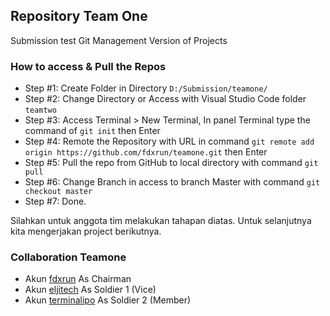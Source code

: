 ## Repository Team One
Submission test Git Management Version of Projects

### How to access & Pull the Repos
* Step #1: Create Folder in Directory `D:/Submission/teamone/`
* Step #2: Change Directory or Access with Visual Studio Code folder `teamtwo`
* Step #3: Access Terminal > New Terminal, In panel Terminal type the command of `git init` then Enter
* Step #4: Remote the Repository with URL in command `git remote add origin https://github.com/fdxrun/teamone.git` then Enter
* Step #5: Pull the repo from GitHub to local directory with command `git pull`
* Step #6: Change Branch in access to branch Master with command `git checkout master`
* Step #7: Done.

Silahkan untuk anggota tim melakukan tahapan diatas. Untuk selanjutnya kita mengerjakan project berikutnya.

### Collaboration Teamone
* Akun <a href="https://github.com/fdxrun/">fdxrun</a> As Chairman
* Akun <a href="https://github.com/eljitech/">eljitech</a> As Soldier 1 (Vice)
* Akun <a href="https://github.com/terminalipo/">terminalipo</a> As Soldier 2 (Member)
